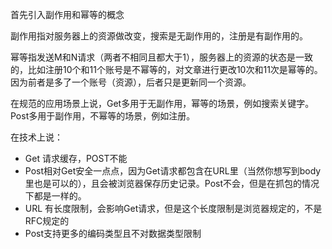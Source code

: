 首先引入副作用和幂等的概念

副作用指对服务器上的资源做改变，搜索是无副作用的，注册是有副作用的。

幂等指发送M和N请求（两者不相同且都大于1），服务器上的资源的状态是一致的，比如注册10个和11个账号是不幂等的，对文章进行更改10次和11次是幂等的。
因为前者是多了一个账号（资源），后者只是更新同一个资源。

在规范的应用场景上说，Get多用于无副作用，幂等的场景，例如搜索关键字。Post多用于副作用，不幂等的场景，例如注册。

在技术上说：

- Get 请求缓存，POST不能
- Post相对Get安全一点点，因为Get请求都包含在URL里（当然你想写到body里也是可以的），且会被浏览器保存历史记录。Post不会，但是在抓包的情况下都是一样的。
- URL 有长度限制，会影响Get请求，但是这个长度限制是浏览器规定的，不是RFC规定的
- Post支持更多的编码类型且不对数据类型限制
